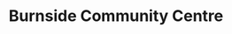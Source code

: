 ---
title: Burnside Community Centre
draft: false
areas:
- Middleton
contact:
  addresses:
  - Burnside Crescent, Langley, Middleton
  phone:
  - 0161 643 5775
  web_addresses:
  - www.burnsidecentre.org.uk
---